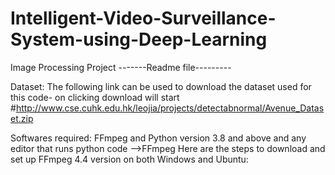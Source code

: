 # Intelligent-Video-Surveillance-System-using-Deep-Learning
Image Processing Project -------Readme file---------

Dataset: The following link can be used to download the dataset used for this code- on clicking download will start #http://www.cse.cuhk.edu.hk/leojia/projects/detectabnormal/Avenue_Dataset.zip

Softwares required: FFmpeg and Python version 3.8 and above and any editor that runs python code -->FFmpeg Here are the steps to download and set up FFmpeg 4.4 version on both Windows and Ubuntu:

